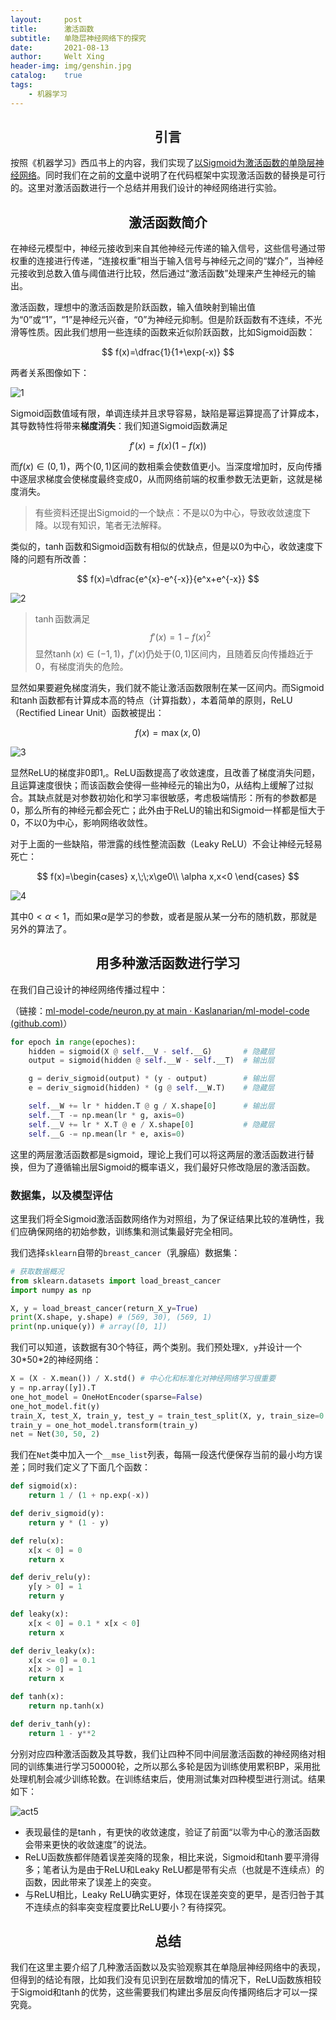 ```yaml
---
layout:     post
title:      激活函数
subtitle:   单隐层神经网络下的探究
date:       2021-08-13
author:     Welt Xing
header-img: img/genshin.jpg
catalog:    true
tags:
    - 机器学习
---
```


## <center>引言

按照《机器学习》西瓜书上的内容，我们实现了[以Sigmoid为激活函数的单隐层神经网络](https://github.com/Kaslanarian/ml-model-code)。同时我们在之前的[文章](https://welts.xyz/2021/08/10/nnformula/)中说明了在代码框架中实现激活函数的替换是可行的。这里对激活函数进行一个总结并用我们设计的神经网络进行实验。

## <center>激活函数简介

在神经元模型中，神经元接收到来自其他神经元传递的输入信号，这些信号通过带权重的连接进行传递，“连接权重”相当于输入信号与神经元之间的“媒介”，当神经元接收到总数入值与阈值进行比较，然后通过“激活函数”处理来产生神经元的输出。

激活函数，理想中的激活函数是阶跃函数，输入值映射到输出值为“0”或“1”，“1”是神经元兴奋，“0”为神经元抑制。但是阶跃函数有不连续，不光滑等性质。因此我们想用一些连续的函数来近似阶跃函数，比如Sigmoid函数：

$$
f(x)=\dfrac{1}{1+\exp(-x)}
$$

两者关系图像如下：

![1](/img/act1.png)

Sigmoid函数值域有限，单调连续并且求导容易，缺陷是幂运算提高了计算成本，其导数特性将带来**梯度消失**：我们知道Sigmoid函数满足

$$
f'(x)=f(x)\big(1-f(x)\big)
$$

而$f(x)\in(0,1)$​，两个$(0,1)$​区间的数相乘会使数值更小。当深度增加时，反向传播中逐层求梯度会使梯度最终变成0，从而网络前端的权重参数无法更新，这就是梯度消失。

> 有些资料还提出Sigmoid的一个缺点：不是以0为中心，导致收敛速度下降。以现有知识，笔者无法解释。

类似的，$\tanh$​​​函数和Sigmoid函数有相似的优缺点，但是以0为中心，收敛速度下降的问题有所改善：

$$
f(x)=\dfrac{e^{x}-e^{-x}}{e^x+e^{-x}}
$$

![2](/img/act2.png)

> $\tanh$函数满足
> $$
> f'(x)=1-f(x)^2
> $$
> 显然$\tanh(x)\in(-1,1)$​​，$f'(x)$仍处于$(0,1)$区间内，且随着反向传播趋近于0，有梯度消失的危险。

显然如果要避免梯度消失，我们就不能让激活函数限制在某一区间内。而Sigmoid和$\tanh$​函数都有计算成本高的特点（计算指数），本着简单的原则，ReLU（Rectified Linear Unit）函数被提出：

$$
f(x)=\max(x,0)
$$

![3](/img/act3.png)

显然ReLU的梯度非0即1,。ReLU函数提高了收敛速度，且改善了梯度消失问题，且运算速度很快；而该函数会使得一些神经元的输出为0，从结构上缓解了过拟合。其缺点就是对参数初始化和学习率很敏感，考虑极端情形：所有的参数都是0，那么所有的神经元都会死亡；此外由于ReLU的输出和Sigmoid一样都是恒大于0，不以0为中心，影响网络收敛性。

对于上面的一些缺陷，带泄露的线性整流函数（Leaky ReLU）不会让神经元轻易死亡：

$$
f(x)=\begin{cases}
x,\;\;x\ge0\\
\alpha x,x<0
\end{cases}
$$

![4](/img/act4.png)

其中$0\lt \alpha\lt1$​，​而如果$\alpha$​是学习的参数，或者是服从某一分布的随机数，那就是另外的算法了。

## <center> 用多种激活函数进行学习

在我们自己设计的神经网络传播过程中：

（链接：[ml-model-code/neuron.py at main · Kaslanarian/ml-model-code (github.com)](https://github.com/Kaslanarian/ml-model-code/blob/main/neuron.py)）

```python
for epoch in range(epoches):
    hidden = sigmoid(X @ self.__V - self.__G)       # 隐藏层
    output = sigmoid(hidden @ self.__W - self.__T)  # 输出层

    g = deriv_sigmoid(output) * (y - output)        # 输出层
    e = deriv_sigmoid(hidden) * (g @ self.__W.T)    # 隐藏层

    self.__W += lr * hidden.T @ g / X.shape[0]      # 输出层
    self.__T -= np.mean(lr * g, axis=0)
    self.__V += lr * X.T @ e / X.shape[0]           # 隐藏层
    self.__G -= np.mean(lr * e, axis=0)
```

这里的两层激活函数都是sigmoid，理论上我们可以将这两层的激活函数进行替换，但为了遵循输出层Sigmoid的概率语义，我们最好只修改隐层的激活函数。

### 数据集，以及模型评估

这里我们将全Sigmoid激活函数网络作为对照组，为了保证结果比较的准确性，我们应确保网络的初始参数，训练集和测试集最好完全相同。

我们选择`sklearn`自带的`breast_cancer`（乳腺癌）数据集：

```python
# 获取数据概况
from sklearn.datasets import load_breast_cancer
import numpy as np

X, y = load_breast_cancer(return_X_y=True)
print(X.shape, y.shape) # (569, 30), (569, 1)
print(np.unique(y)) # array([0, 1])
```

我们可以知道，该数据有30个特征，两个类别。我们预处理`X, y`并设计一个30\*50\*2的神经网络：

```python
X = (X - X.mean()) / X.std() # 中心化和标准化对神经网络学习很重要
y = np.array([y]).T
one_hot_model = OneHotEncoder(sparse=False)
one_hot_model.fit(y)
train_X, test_X, train_y, test_y = train_test_split(X, y, train_size=0.7)
train_y = one_hot_model.transform(train_y)
net = Net(30, 50, 2)
```

我们在`Net`类中加入一个`__mse_list`列表，每隔一段迭代便保存当前的最小均方误差；同时我们定义了下面几个函数：

```python
def sigmoid(x):
    return 1 / (1 + np.exp(-x))

def deriv_sigmoid(y):
    return y * (1 - y)

def relu(x):
    x[x < 0] = 0
    return x

def deriv_relu(y):
    y[y > 0] = 1
    return y

def leaky(x):
    x[x < 0] = 0.1 * x[x < 0]
    return x

def deriv_leaky(x):
    x[x <= 0] = 0.1
    x[x > 0] = 1
    return x

def tanh(x):
    return np.tanh(x)

def deriv_tanh(y):
    return 1 - y**2
```

分别对应四种激活函数及其导数，我们让四种不同中间层激活函数的神经网络对相同的训练集进行学习50000轮，之所以那么多轮是因为训练使用累积BP，采用批处理机制会减少训练轮数。在训练结束后，使用测试集对四种模型进行测试。结果如下：

![act5](/img/act5.png)

- 表现最佳的是$\tanh$，有更快的收敛速度，验证了前面“以零为中心的激活函数会带来更快的收敛速度”的说法。
- ReLU函数族都伴随着误差突降的现象，相比来说，Sigmoid和$\tanh$要平滑得多；笔者认为是由于ReLU和Leaky ReLU都是带有尖点（也就是不连续点）的函数，因此带来了误差上的突变。
- 与ReLU相比，Leaky ReLU确实更好，体现在误差突变的更早，是否归咎于其不连续点的斜率突变程度要比ReLU要小？有待探究。

## <center>总结

我们在这里主要介绍了几种激活函数以及实验观察其在单隐层神经网络中的表现，但得到的结论有限，比如我们没有见识到在层数增加的情况下，ReLU函数族相较于Sigmoid和$\tanh$的优势，这些需要我们构建出多层反向传播网络后才可以一探究竟。
